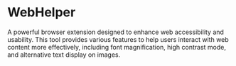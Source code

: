 # WebHelper
A powerful browser extension designed to enhance web accessibility and usability. This tool provides various features to help users interact with web content more effectively, including font magnification, high contrast mode, and alternative text display on images.
